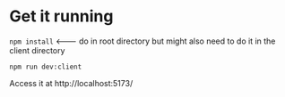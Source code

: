 


# Get it running

`npm install`  <--- do in root directory but might also need to do it in the client directory

`npm run dev:client`

Access it at http://localhost:5173/
